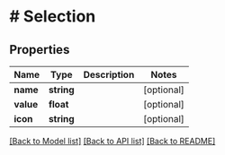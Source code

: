 # # Selection

## Properties

Name | Type | Description | Notes
------------ | ------------- | ------------- | -------------
**name** | **string** |  | [optional]
**value** | **float** |  | [optional]
**icon** | **string** |  | [optional]

[[Back to Model list]](../../README.md#models) [[Back to API list]](../../README.md#endpoints) [[Back to README]](../../README.md)
